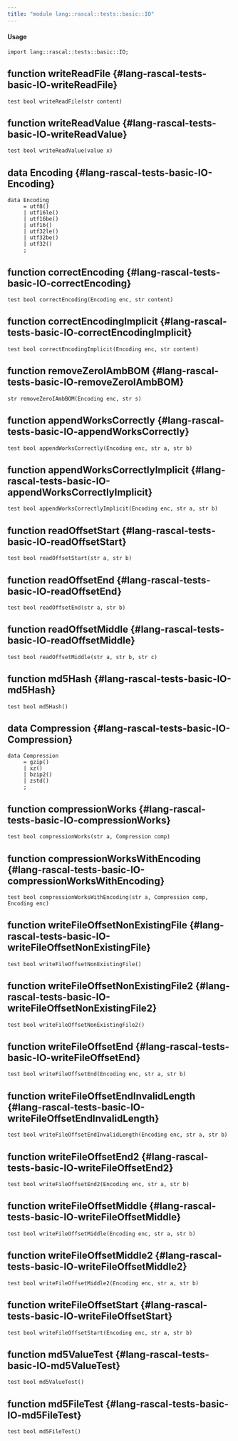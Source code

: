 ```yaml
---
title: "module lang::rascal::tests::basic::IO"
---
```


#### Usage

`import lang::rascal::tests::basic::IO;`


## function writeReadFile {#lang-rascal-tests-basic-IO-writeReadFile}

```rascal
test bool writeReadFile(str content)

```

## function writeReadValue {#lang-rascal-tests-basic-IO-writeReadValue}

```rascal
test bool writeReadValue(value x)

```

## data Encoding {#lang-rascal-tests-basic-IO-Encoding}

```rascal
data Encoding  
     = utf8()
     | utf16le()
     | utf16be()
     | utf16()
     | utf32le()
     | utf32be()
     | utf32()
     ;
```

## function correctEncoding {#lang-rascal-tests-basic-IO-correctEncoding}

```rascal
test bool correctEncoding(Encoding enc, str content)

```

## function correctEncodingImplicit {#lang-rascal-tests-basic-IO-correctEncodingImplicit}

```rascal
test bool correctEncodingImplicit(Encoding enc, str content)

```

## function removeZeroIAmbBOM {#lang-rascal-tests-basic-IO-removeZeroIAmbBOM}

```rascal
str removeZeroIAmbBOM(Encoding enc, str s)

```

## function appendWorksCorrectly {#lang-rascal-tests-basic-IO-appendWorksCorrectly}

```rascal
test bool appendWorksCorrectly(Encoding enc, str a, str b)

```

## function appendWorksCorrectlyImplicit {#lang-rascal-tests-basic-IO-appendWorksCorrectlyImplicit}

```rascal
test bool appendWorksCorrectlyImplicit(Encoding enc, str a, str b)

```

## function readOffsetStart {#lang-rascal-tests-basic-IO-readOffsetStart}

```rascal
test bool readOffsetStart(str a, str b)

```

## function readOffsetEnd {#lang-rascal-tests-basic-IO-readOffsetEnd}

```rascal
test bool readOffsetEnd(str a, str b)

```

## function readOffsetMiddle {#lang-rascal-tests-basic-IO-readOffsetMiddle}

```rascal
test bool readOffsetMiddle(str a, str b, str c)

```

## function md5Hash {#lang-rascal-tests-basic-IO-md5Hash}

```rascal
test bool md5Hash()

```

## data Compression {#lang-rascal-tests-basic-IO-Compression}

```rascal
data Compression  
     = gzip()
     | xz()
     | bzip2()
     | zstd()
     ;
```

## function compressionWorks {#lang-rascal-tests-basic-IO-compressionWorks}

```rascal
test bool compressionWorks(str a, Compression comp)

```

## function compressionWorksWithEncoding {#lang-rascal-tests-basic-IO-compressionWorksWithEncoding}

```rascal
test bool compressionWorksWithEncoding(str a, Compression comp, Encoding enc)

```

## function writeFileOffsetNonExistingFile {#lang-rascal-tests-basic-IO-writeFileOffsetNonExistingFile}

```rascal
test bool writeFileOffsetNonExistingFile()

```

## function writeFileOffsetNonExistingFile2 {#lang-rascal-tests-basic-IO-writeFileOffsetNonExistingFile2}

```rascal
test bool writeFileOffsetNonExistingFile2()

```

## function writeFileOffsetEnd {#lang-rascal-tests-basic-IO-writeFileOffsetEnd}

```rascal
test bool writeFileOffsetEnd(Encoding enc, str a, str b)

```

## function writeFileOffsetEndInvalidLength {#lang-rascal-tests-basic-IO-writeFileOffsetEndInvalidLength}

```rascal
test bool writeFileOffsetEndInvalidLength(Encoding enc, str a, str b)

```

## function writeFileOffsetEnd2 {#lang-rascal-tests-basic-IO-writeFileOffsetEnd2}

```rascal
test bool writeFileOffsetEnd2(Encoding enc, str a, str b)

```

## function writeFileOffsetMiddle {#lang-rascal-tests-basic-IO-writeFileOffsetMiddle}

```rascal
test bool writeFileOffsetMiddle(Encoding enc, str a, str b)

```

## function writeFileOffsetMiddle2 {#lang-rascal-tests-basic-IO-writeFileOffsetMiddle2}

```rascal
test bool writeFileOffsetMiddle2(Encoding enc, str a, str b)

```

## function writeFileOffsetStart {#lang-rascal-tests-basic-IO-writeFileOffsetStart}

```rascal
test bool writeFileOffsetStart(Encoding enc, str a, str b)

```

## function md5ValueTest {#lang-rascal-tests-basic-IO-md5ValueTest}

```rascal
test bool md5ValueTest()

```

## function md5FileTest {#lang-rascal-tests-basic-IO-md5FileTest}

```rascal
test bool md5FileTest()

```

